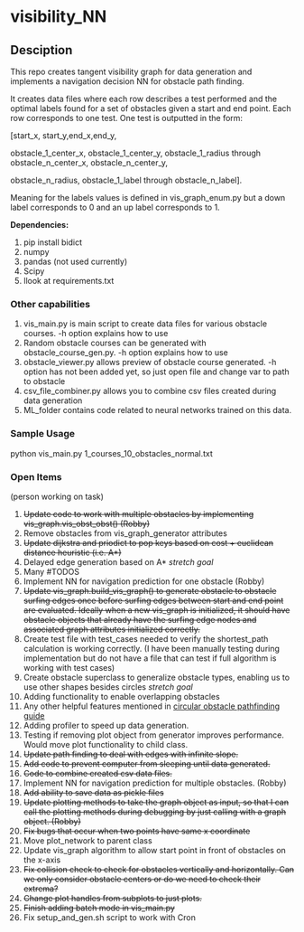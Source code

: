 # visibility_NN

## Desciption
This repo creates tangent visibility graph for data generation and implements a navigation decision NN for obstacle path finding.

It creates data files where each row describes a test performed and the optimal labels found for a set of obstacles given a start and end point.  Each row corresponds to one test.  One test is outputted in the form: 

[start_x, start_y,end_x,end_y,

obstacle_1_center_x, obstacle_1_center_y, obstacle_1_radius through obstacle_n_center_x, obstacle_n_center_y, 

obstacle_n_radius, obstacle_1_label through obstacle_n_label].

Meaning for the labels values is defined in vis_graph_enum.py but a down label corresponds to 0 and an up label corresponds to 1. 

**Dependencies:**
1. pip install bidict
2. numpy
3. pandas (not used currently)
4. Scipy
5. llook at requirements.txt

### Other capabilities
1. vis_main.py is main script to create data files for various obstacle courses.  -h option explains how to use
2. Random obstacle courses can be generated with obstacle_course_gen.py. -h option explains how to use
3. obstacle_viewer.py allows preview of obstacle course generated.  -h option has not been added yet, so just open file and change var to path to obstacle
4. csv_file_combiner.py allows you to combine csv files created during data generation
5. ML_folder contains code related to neural networks trained on this data.

### Sample Usage
python vis_main.py 1_courses_10_obstacles_normal.txt
### Open Items

(person working on task)
1. ~~Update code to work with multiple obstacles by implementing vis_graph.vis_obst_obst() (Robby)~~
2. Remove obstacles from vis_graph_generator attributes
3. ~~Update dijkstra and priodict to pop keys based on cost + euclidean distance heuristic (i.e. A*)~~
4. Delayed edge generation based on A* _stretch goal_
5. Many #TODOS
6. Implement NN for navigation prediction for one obstacle (Robby)
7. ~~Update vis_graph.build_vis_graph() to generate obstacle to obstacle surfing edges once before surfing edges between start and end point are evaluated.  Ideally when a new vis_graph is initialized, it should have obstacle objects that already have the surfing edge nodes and associated graph attributes initialized correctly.~~
8. Create test file with test_cases needed to verify the shortest_path calculation is working correctly. (I have been manually testing during implementation but do not have a file that can test if full algorithm is working with test cases)
9. Create obstacle superclass to generalize obstacle types, enabling us to use other shapes besides circles _stretch goal_
10. Adding functionality to enable overlapping obstacles
11. Any other helpful features mentioned in [circular obstacle pathfinding guide](https://redblobgames.github.io/circular-obstacle-pathfinding/)
12. Adding profiler to speed up data generation.
13. Testing if removing plot object from generator improves performance. Would move plot functionality to child class.
14. ~~Update path finding to deal with edges with infinite slope.~~
15. ~~Add code to prevent computer from sleeping until data generated.~~
16. ~~Code to combine created csv data files.~~
17. Implement NN for navigation prediction for multiple obstacles. (Robby)
18. ~~Add ability to save data as pickle files~~
19. ~~Update plotting methods to take the graph object as input, so that I can call the plotting methods during debugging by just calling with a graph object. (Robby)~~
20. ~~Fix bugs that occur when two points have same x coordinate~~
21. Move plot_network to parent class
22. Update vis_graph algorithm to allow start point in front of obstacles on the x-axis
23. ~~Fix collision check to check for obstacles vertically and horizontally.  Can we only consider obstacle centers or do we need to check their extrema?~~
24. ~~Change plot handles from subplots to just plots.~~
25. ~~Finish adding batch mode in vis_main.py~~
26. Fix setup_and_gen.sh script to work with Cron

